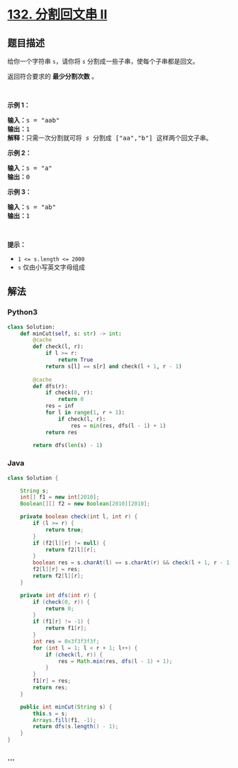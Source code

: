 # [132. 分割回文串 II](https://leetcode-cn.com/problems/palindrome-partitioning-ii)



## 题目描述

<!-- 这里写题目描述 -->

<p>给你一个字符串 <code>s</code>，请你将 <code>s</code> 分割成一些子串，使每个子串都是回文。</p>

<p>返回符合要求的 <strong>最少分割次数</strong> 。</p>

<div class="original__bRMd">
<div>
<p> </p>

<p><strong>示例 1：</strong></p>

<pre>
<strong>输入：</strong>s = "aab"
<strong>输出：</strong>1
<strong>解释：</strong>只需一次分割就可将 <em>s </em>分割成 ["aa","b"] 这样两个回文子串。
</pre>

<p><strong>示例 2：</strong></p>

<pre>
<strong>输入：</strong>s = "a"
<strong>输出：</strong>0
</pre>

<p><strong>示例 3：</strong></p>

<pre>
<strong>输入：</strong>s = "ab"
<strong>输出：</strong>1
</pre>

<p> </p>

<p><strong>提示：</strong></p>

<ul>
	<li><code>1 <= s.length <= 2000</code></li>
	<li><code>s</code> 仅由小写英文字母组成</li>
</ul>
</div>
</div>


## 解法

<!-- 这里可写通用的实现逻辑 -->

<!-- tabs:start -->

### **Python3**

<!-- 这里可写当前语言的特殊实现逻辑 -->

```python
class Solution:
    def minCut(self, s: str) -> int:
        @cache
        def check(l, r):
            if l >= r:
                return True
            return s[l] == s[r] and check(l + 1, r - 1)            
    
        @cache
        def dfs(r):
            if check(0, r):
                return 0
            res = inf
            for l in range(1, r + 1):
                if check(l, r):
                    res = min(res, dfs(l - 1) + 1)
            return res

        return dfs(len(s) - 1)
```

### **Java**

<!-- 这里可写当前语言的特殊实现逻辑 -->

```java
class Solution {

    String s;
    int[] f1 = new int[2010];
    Boolean[][] f2 = new Boolean[2010][2010];

    private boolean check(int l, int r) {
        if (l >= r) {
            return true;
        }
        if (f2[l][r] != null) {
            return f2[l][r];
        }
        boolean res = s.charAt(l) == s.charAt(r) && check(l + 1, r - 1);
        f2[l][r] = res;
        return f2[l][r];
    }

    private int dfs(int r) {
        if (check(0, r)) {
            return 0;
        }
        if (f1[r] != -1) {
            return f1[r];
        }
        int res = 0x3f3f3f3f;
        for (int l = 1; l < r + 1; l++) {
            if (check(l, r)) {
                res = Math.min(res, dfs(l - 1) + 1);
            }
        }
        f1[r] = res;
        return res;
    }

    public int minCut(String s) {
        this.s = s;
        Arrays.fill(f1, -1);
        return dfs(s.length() - 1);
    }
}
```

### **...**

```

```

<!-- tabs:end -->
